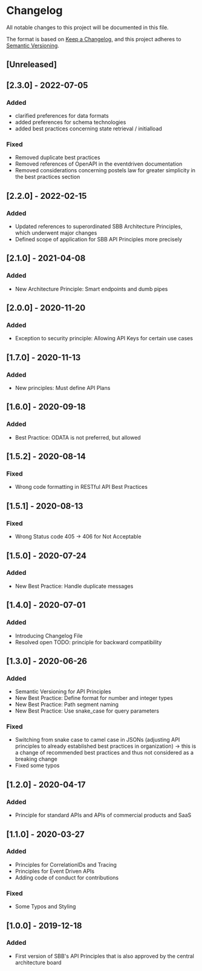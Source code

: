 # Changelog
All notable changes to this project will be documented in this file.

The format is based on [Keep a Changelog](https://keepachangelog.com/en/1.0.0/),
and this project adheres to [Semantic Versioning](https://semver.org/spec/v2.0.0.html).

## [Unreleased]

## [2.3.0] - 2022-07-05
### Added
- clarified preferences for data formats
- added preferences for schema technologies
- added best practices concerning state retrieval / initialload

### Fixed
- Removed duplicate best practices
- Removed references of OpenAPI in the eventdriven documentation
- Removed considerations concerning postels law for greater simplicity in the best practices section

## [2.2.0] - 2022-02-15
### Added
- Updated references to superordinated SBB Architecture Principles, which underwent major changes 
- Defined scope of application for SBB API Principles more precisely

## [2.1.0] - 2021-04-08
### Added
- New Architecture Principle: Smart endpoints and dumb pipes

## [2.0.0] - 2020-11-20
### Added
- Exception to security principle: Allowing API Keys for certain use cases

## [1.7.0] - 2020-11-13
### Added
- New principles: Must define API Plans

## [1.6.0] - 2020-09-18
### Added
- Best Practice: ODATA is not preferred, but allowed 

## [1.5.2] - 2020-08-14
### Fixed
- Wrong code formatting in RESTful API Best Practices

## [1.5.1] - 2020-08-13
### Fixed
- Wrong Status code 405 -> 406 for Not Acceptable

## [1.5.0] - 2020-07-24
### Added
- New Best Practice: Handle duplicate messages

## [1.4.0] - 2020-07-01
### Added
- Introducing Changelog File
- Resolved open TODO: principle for backward compatibility

## [1.3.0] - 2020-06-26
### Added
- Semantic Versioning for API Principles
- New Best Practice: Define format for number and integer types
- New Best Practice: Path segment naming
- New Best Practice: Use snake_case for query parameters
### Fixed
- Switching from snake case to camel case in JSONs (adjusting API principles to already established best practices in organization) -> this is a change of recommended best practices and thus not considered as a breaking change
- Fixed some typos

## [1.2.0] - 2020-04-17
### Added
- Principle for standard APIs and APIs of commercial products and SaaS

## [1.1.0] - 2020-03-27
### Added
- Principles for CorrelationIDs and Tracing
- Principles for Event Driven APIs
- Adding code of conduct for contributions
### Fixed
- Some Typos and Styling

## [1.0.0] - 2019-12-18
### Added
- First version of SBB's API Principles that is also approved by the central architecture board
